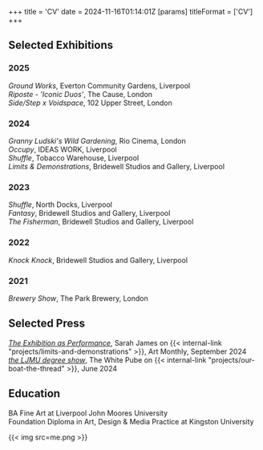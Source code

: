 +++
title = 'CV'
date = 2024-11-16T01:14:01Z
[params]
    titleFormat = ['CV']
+++

## Selected Exhibitions

### 2025

*Ground Works*, Everton Community Gardens, Liverpool \
*Riposte - 'Iconic Duos'*, The Cause, London \
*Side/Step x Voidspace*, 102 Upper Street, London

### 2024

*Granny Ludski's Wild Gardening*, Rio Cinema, London \
*Occupy*, IDEAS WORK, Liverpool \
*Shuffle*, Tobacco Warehouse, Liverpool \
*Limits & Demonstrations*, Bridewell Studios and Gallery, Liverpool

### 2023

*Shuffle*, North Docks, Liverpool \
*Fantasy*, Bridewell Studios and Gallery, Liverpool \
*The Fisherman*, Bridewell Studios and Gallery, Liverpool

### 2022

*Knock Knock*, Bridewell Studios and Gallery, Liverpool

### 2021

*Brewery Show*, The Park Brewery, London

## Selected Press

[*The Exhibition as Performance*](https://www.proquest.com/openview/e786f177b5a329651129e7b927254968), Sarah James on {{< internal-link "projects/limits-and-demonstrations" >}}, Art Monthly, September 2024 \
[*the LJMU degree show*](https://thewhitepube.co.uk/texts/2024/ljmu-degree-show/), The White Pube on {{< internal-link "projects/our-boat-the-thread" >}}, June 2024

## Education

BA Fine Art at Liverpool John Moores University \
Foundation Diploma in Art, Design & Media Practice at Kingston University

{{< img src=me.png >}}